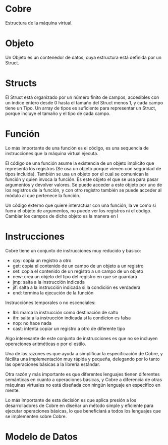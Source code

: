 # Cobre

Estructura de la máquina virtual.

# Objeto

Un Objeto es un contenedor de datos, cuya estructura está definida por un Struct.

# Structs

El Struct está organizado por un número finito de campos, accesibles con un índice entero desde 0 hasta el tamaño del Struct menos 1, y cada campo tiene un Tipo. Un array de tipos es suficiente para representar un Struct, porque incluye el tamaño y el tipo de cada campo.

# Función

Lo más importante de una función es el código, es una sequencia de instrucciones que la máquina virtual ejecuta.

El código de una función asume la existencia de un objeto implícito que representa los registros (Se usa un objeto porque vienen con seguridad de tipos incluida). También se usa un objeto por el cual se comunican la función y quien invoca la función. Es este objeto el que se usa para pasar argumentos y devolver valores. Se puede acceder a este objeto por uno de los registros de la función, y con otro registro también se puede acceder al módulo al que pertenece la función.

Un código externo que quiere interactuar con una función, la ve como si fuera el objeto de argumentos, no puede ver los registros ni el código. Cambiar los campos de dicho objeto es la manera en l

# Instrucciones

Cobre tiene un conjunto de instrucciones muy reducido y básico:

- cpy: copia un registro a otro
- get: copia el contenido de un campo de un objeto a un registro
- set: copia el contenido de un registro a un campo de un objeto
- new: crea un objeto del tipo del registro en que se guardará
- jmp: salta a la instrucción indicada
- jif: salta a la instrucción indicada si la condición es verdadera
- end: termina la ejecución de la función

Instrucciónes temporales o no escenciales:

- lbl: marca la instrucción como destinación de salto
- ifn: salta a la instrucción indicada si la condicion es falsa
- nop: no hace nada
- cast: intenta copiar un registro a otro de diferente tipo

Algo interesante de este conjunto de instrucciones es que no se incluyen operaciones aritméticas o por el estilo.

Una de las razones es que ayuda a simplificar la especificación de Cobre, y fácilita una implementación muy rápida y pequeña, delegando por lo tanto las operaciones básicas a la librería estándar.

Otra razón y más importante es que diferentes lenguajes tienen diferentes semánticas en cuanto a operaciones básicas, y Cobre a diferencia de otras máquinas virtuales no está diseñada con ningún lenguaje en específico en mente.

Lo más importante de esta decisión es que aplica presión a los desarrolladores de Cobre en diseñar un método simple y eficiente para ejecutar operaciones básicas, lo que beneficiará a todos los lenguajes que se implementen sobre Cobre.

# Modelo de Datos

```





```

